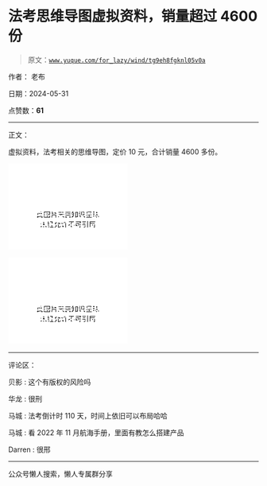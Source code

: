 # 法考思维导图虚拟资料，销量超过 4600 份

> 原文：[`www.yuque.com/for_lazy/wind/tg9eh8fgknl05v0a`](https://www.yuque.com/for_lazy/wind/tg9eh8fgknl05v0a)

作者： 老布

日期：2024-05-31

点赞数：**61**

* * *

正文：

虚拟资料，法考相关的思维导图，定价 10 元，合计销量 4600 多份。

![](img/23a9841ce881718b79bf49e121ad8e15.png)

![](img/866b6708b319aeb1d40062fd40513710.png)

* * *

评论区：

贝影 : 这个有版权的风险吗

华龙 : 很刑

马城 : 法考倒计时 110 天，时间上依旧可以布局哈哈

马城 : 看 2022 年 11 月航海手册，里面有教怎么搭建产品

Darren : 很邢

* * *

公众号懒人搜索，懒人专属群分享